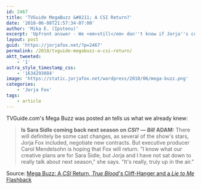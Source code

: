 ```yaml
---
id: 2467
title: 'TVGuide MegaBuzz &#8211; A CSI Return?'
date: '2010-06-08T21:57:34-07:00'
author: 'Mika E. (Ipstenu)'
excerpt: 'Upfront answer - We <em>still</em> don''t know if Jorja''s coming back. But we know they want her.'
layout: post
guid: 'https://jorjafox.net/?p=2467'
permalink: /2010/tvguide-megabuzz-a-csi-return/
aktt_tweeted:
    - '1'
astra_style_timestamp_css:
    - '1634293084'
image: 'https://static.jorjafox.net/wordpress/2010/06/mega-buzz.png'
categories:
    - 'Jorja Fox'
tags:
    - article
---
```


TVGuide.com's Mega Buzz was posted an tells us what we already knew:

<blockquote><strong>Is Sara Sidle coming back next season on <em>CSI</em>? — <em>Bill</em></strong>
<strong>ADAM:</strong> There will definitely be some cast changes, as several of the show's stars, Jorja Fox included, negotiate new contracts. But executive producer Carol Mendelsohn is hoping that Fox will return. "I know what our creative plans are for Sara Sidle, but Jorja and I have not sat down to really talk about next season," she says. "It's really, truly up in the air."
</blockquote>

Source: <a href="http://www.tvguide.com/News/MegaBuzz-CSI-True-Blood-1019361.aspx">Mega Buzz: A <em>CSI</em> Return, <em>True Blood</em>'s Cliff-Hanger and a <em>Lie to Me</em> Flashback</a>